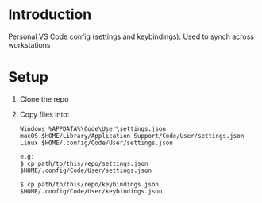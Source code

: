 # Introduction
Personal VS Code config (settings and keybindings).
Used to synch across workstations

# Setup
1. Clone the repo
2. Copy files into:

    ```
    Windows %APPDATA%\Code\User\settings.json
    macOS $HOME/Library/Application Support/Code/User/settings.json
    Linux $HOME/.config/Code/User/settings.json
    
    e.g: 
    $ cp path/to/this/repo/settings.json $HOME/.config/Code/User/settings.json

    $ cp path/to/this/repo/keybindings.json $HOME/.config/Code/User/keybindings.json
    ```
